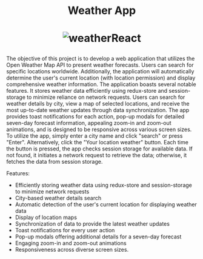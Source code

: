 <h1 align="center"><b>Weather App</b></h1>

<h1 align="center"><b>
  
![weatherReact](https://github.com/thebarunkumar/Weather-App/assets/77458180/f810e6c9-85ad-4216-8ae7-79943117bcac)
    
</b></h1>

The objective of this project is to develop a web application that utilizes the Open Weather Map API to present weather forecasts. Users can search for specific locations worldwide. Additionally, the application will automatically determine the user's current location (with location permission) and display comprehensive weather information.
The application boasts several notable features. It stores weather data efficiently using redux-store and session-storage to minimize reliance on network requests. Users can search for weather details by city, view a map of selected locations, and receive the most up-to-date weather updates through data synchronization. The app provides toast notifications for each action, pop-up modals for detailed seven-day forecast information, appealing zoom-in and zoom-out animations, and is designed to be responsive across various screen sizes.
To utilize the app, simply enter a city name and click "search" or press "Enter". Alternatively, click the "Your location weather" button. Each time the button is pressed, the app checks session storage for available data. If not found, it initiates a network request to retrieve the data; otherwise, it fetches the data from session storage.

Features:
- Efficiently storing weather data using redux-store and session-storage to minimize network requests
- City-based weather details search
- Automatic detection of the user's current location for displaying weather data
- Display of location maps
- Synchronization of data to provide the latest weather updates
- Toast notifications for every user action
- Pop-up modals offering additional details for a seven-day forecast
- Engaging zoom-in and zoom-out animations
- Responsiveness across diverse screen sizes.
